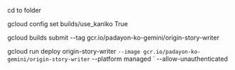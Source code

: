 cd to folder

gcloud config set builds/use_kaniko True

gcloud builds submit  --tag gcr.io/padayon-ko-gemini/origin-story-writer

gcloud run deploy origin-story-writer `
    --image gcr.io/padayon-ko-gemini/origin-story-writer `
    --platform managed `
    --allow-unauthenticated
